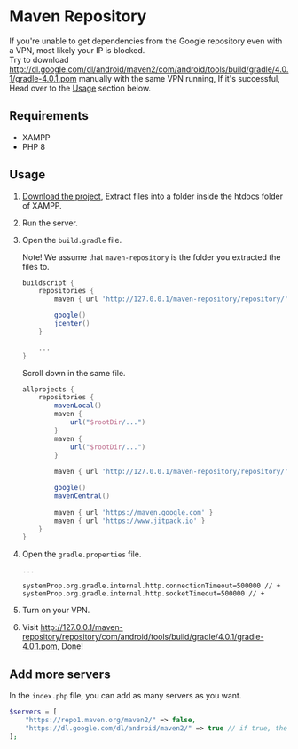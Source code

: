 # Maven Repository
If you're unable to get dependencies from the Google repository even with a VPN, most likely your IP is blocked.  
Try to download http://dl.google.com/dl/android/maven2/com/android/tools/build/gradle/4.0.1/gradle-4.0.1.pom manually with the same VPN running, If it's successful, Head over to the [Usage](#usage) section below.

## Requirements
+ XAMPP
+ PHP 8

## Usage
1. [Download the project](https://github.com/hossein-zare/maven-repository/archive/refs/heads/main.zip), Extract files into a folder inside the htdocs folder of XAMPP.  
2. Run the server.
3. Open the `build.gradle` file.

    Note! We assume that `maven-repository` is the folder you extracted the files to.

    ```gradle
    buildscript {
        repositories {
            maven { url 'http://127.0.0.1/maven-repository/repository/' } // +

            google()
            jcenter()
        }

        ...
    }
    ```

    Scroll down in the same file.

    ```gradle
    allprojects {
        repositories {
            mavenLocal()
            maven {
                url("$rootDir/...")
            }
            maven {
                url("$rootDir/...")
            }
            
            maven { url 'http://127.0.0.1/maven-repository/repository/' } // +

            google()
            mavenCentral()
            
            maven { url 'https://maven.google.com' }
            maven { url 'https://www.jitpack.io' }
        }
    }
    ```

3. Open the `gradle.properties` file.
    ```properties
    ...

    systemProp.org.gradle.internal.http.connectionTimeout=500000 // +
    systemProp.org.gradle.internal.http.socketTimeout=500000 // +
    ```

4. Turn on your VPN.
5. Visit http://127.0.0.1/maven-repository/repository/com/android/tools/build/gradle/4.0.1/gradle-4.0.1.pom, Done!

## Add more servers
In the `index.php` file, you can add as many servers as you want.

```php
$servers = [
    "https://repo1.maven.org/maven2/" => false,
    "https://dl.google.com/dl/android/maven2/" => true // if true, the file will be stored in the local repository
];
```
